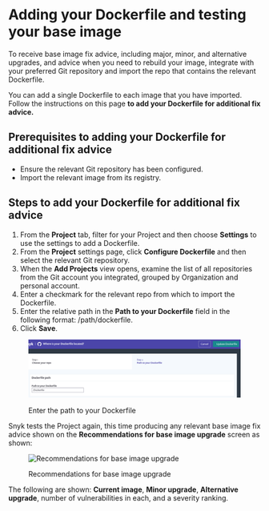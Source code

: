 # Adding your Dockerfile and testing your base image

To receive base image fix advice, including major, minor, and alternative upgrades, and advice when you need to rebuild your image, integrate with your preferred Git repository and import the repo that contains the relevant Dockerfile.

You can add a single Dockerfile to each image that you have imported. Follow the instructions on this page **to add your Dockerfile for additional fix advice.**

## **Prerequisites to adding your Dockerfile for additional fix advice**

* Ensure the relevant Git repository has been configured.
* Import the relevant image from its registry.

## **Steps to add your Dockerfile for additional fix advice**

1. From the **Project** tab, filter for your Project and then choose **Settings** to use the settings to add a Dockerfile.
2. From the **Project** settings page, click **Configure Dockerfile** and then select the relevant Git repository.
3. When the **Add Projects** view opens, examine the list of all repositories from the Git account you integrated, grouped by Organization and personal account.
4. Enter a checkmark for the relevant repo from which to import the Dockerfile.
5. Enter the relative path in the **Path to your Dockerfile** field in the following format: /path/dockerfile.
6. Click **Save**.

<figure><img src="../../.gitbook/assets/image (45) (1).png" alt="Enter the path to your Dockerfile"><figcaption><p>Enter the path to your Dockerfile</p></figcaption></figure>

Snyk tests the Project again, this time producing any relevant base image fix advice shown on the **Recommendations for base image upgrade** screen as shown:

<figure><img src="../../.gitbook/assets/mceclip1-2-.png" alt="Recommendations for base image upgrade"><figcaption><p>Recommendations for base image upgrade</p></figcaption></figure>

The following are shown: **Current image**, **Minor upgrade**, **Alternative upgrade**, number of vulnerabilities in each, and a severity ranking.

